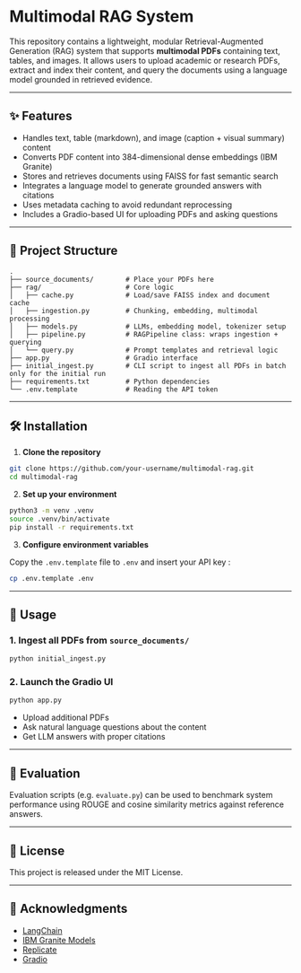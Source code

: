 # Multimodal RAG System

This repository contains a lightweight, modular Retrieval-Augmented Generation (RAG) system that supports **multimodal PDFs** containing text, tables, and images. It allows users to upload academic or research PDFs, extract and index their content, and query the documents using a language model grounded in retrieved evidence.

---

## ✨ Features

- Handles text, table (markdown), and image (caption + visual summary) content
- Converts PDF content into 384-dimensional dense embeddings (IBM Granite)
- Stores and retrieves documents using FAISS for fast semantic search
- Integrates a language model to generate grounded answers with citations
- Uses metadata caching to avoid redundant reprocessing
- Includes a Gradio-based UI for uploading PDFs and asking questions

---

## 📁 Project Structure

```
.
├── source_documents/        # Place your PDFs here
├── rag/                     # Core logic
│   ├── cache.py             # Load/save FAISS index and document cache
│   ├── ingestion.py         # Chunking, embedding, multimodal processing
│   ├── models.py            # LLMs, embedding model, tokenizer setup
│   ├── pipeline.py          # RAGPipeline class: wraps ingestion + querying
│   └── query.py             # Prompt templates and retrieval logic
├── app.py                   # Gradio interface
├── initial_ingest.py        # CLI script to ingest all PDFs in batch only for the initial run
├── requirements.txt         # Python dependencies
└── .env.template            # Reading the API token
```

---

## 🛠️ Installation

1. **Clone the repository**
```bash
git clone https://github.com/your-username/multimodal-rag.git
cd multimodal-rag
```

2. **Set up your environment**
```bash
python3 -m venv .venv
source .venv/bin/activate
pip install -r requirements.txt
```

3. **Configure environment variables**

Copy the `.env.template` file to `.env` and insert your API key :
```bash
cp .env.template .env
```

---

## 🚀 Usage

### 1. Ingest all PDFs from `source_documents/`
```bash
python initial_ingest.py
```

### 2. Launch the Gradio UI
```bash
python app.py
```
- Upload additional PDFs
- Ask natural language questions about the content
- Get LLM answers with proper citations

---

## 🧪 Evaluation

Evaluation scripts (e.g. `evaluate.py`) can be used to benchmark system performance using ROUGE and cosine similarity metrics against reference answers.

---

## 📄 License

This project is released under the MIT License.

---

## 🤝 Acknowledgments

- [LangChain](https://github.com/langchain-ai/langchain)  
- [IBM Granite Models](https://huggingface.co/ibm-granite)  
- [Replicate](https://replicate.com)  
- [Gradio](https://www.gradio.app/)
